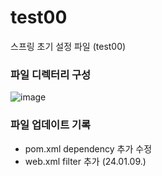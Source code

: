 # test00
스프링 초기 설정 파일 (test00)

### 파일 디렉터리 구성
![image](https://github.com/Eumnya415/test00/assets/145963611/6e5aeb91-c7c6-4192-bb41-1cc8e057222f)

### 파일 업데이트 기록
* pom.xml dependency 추가 수정
* web.xml filter 추가 (24.01.09.)

